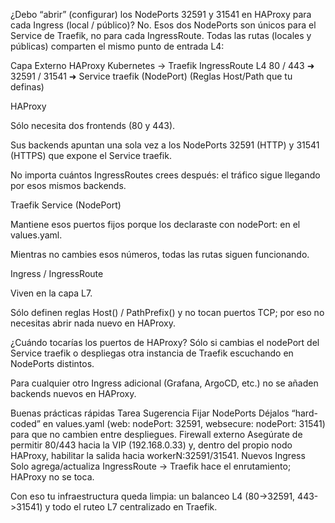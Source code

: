¿Debo “abrir” (configurar) los NodePorts 32591 y 31541 en HAProxy para cada Ingress (local / público)?
No.
Esos dos NodePorts son únicos para el Service de Traefik, no para cada IngressRoute. Todas las rutas (locales y públicas) comparten el mismo punto de entrada L4:

Capa	Externo	HAProxy	Kubernetes -> Traefik	IngressRoute
L4	80 / 443	➜ 32591 / 31541	➜ Service traefik (NodePort)	(Reglas Host/Path que tu definas)

HAProxy

Sólo necesita dos frontends (80 y 443).

Sus backends apuntan una sola vez a los NodePorts 32591 (HTTP) y 31541 (HTTPS) que expone el Service traefik.

No importa cuántos IngressRoutes crees después: el tráfico sigue llegando por esos mismos backends.

Traefik Service (NodePort)

Mantiene esos puertos fijos porque los declaraste con nodePort: en el values.yaml.

Mientras no cambies esos números, todas las rutas siguen funcionando.

Ingress / IngressRoute

Viven en la capa L7.

Sólo definen reglas Host() / PathPrefix() y no tocan puertos TCP; por eso no necesitas abrir nada nuevo en HAProxy.

¿Cuándo tocarías los puertos de HAProxy?
Sólo si cambias el nodePort del Service traefik o despliegas otra instancia de Traefik escuchando en NodePorts distintos.

Para cualquier otro Ingress adicional (Grafana, ArgoCD, etc.) no se añaden backends nuevos en HAProxy.

Buenas prácticas rápidas
Tarea	Sugerencia
Fijar NodePorts	Déjalos “hard-coded” en values.yaml (web: nodePort: 32591, websecure: nodePort: 31541) para que no cambien entre despliegues.
Firewall externo	Asegúrate de permitir 80/443 hacia la VIP (192.168.0.33) y, dentro del propio nodo HAProxy, habilitar la salida hacia workerN:32591/31541.
Nuevos Ingress	Solo agrega/actualiza IngressRoute → Traefik hace el enrutamiento; HAProxy no se toca.

Con eso tu infraestructura queda limpia: un balanceo L4 (80->32591, 443->31541) y todo el ruteo L7 centralizado en Traefik.